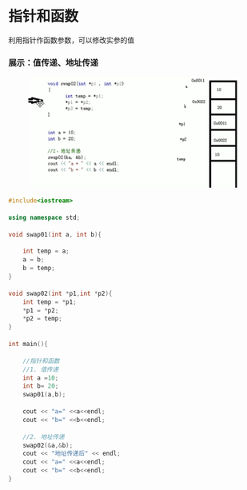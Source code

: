 # 指针和函数

利用指针作函数参数，可以修改实参的值

### 展示：值传递、地址传递



<figure><img src="../../.gitbook/assets/image.png" alt=""><figcaption></figcaption></figure>

```cpp
#include<iostream>

using namespace std;

void swap01(int a, int b){

    int temp = a;
    a = b;
    b = temp;
}

void swap02(int *p1,int *p2){
    int temp = *p1;
    *p1 = *p2;
    *p2 = temp;
}

int main(){

    //指针和函数
    //1. 值传递
    int a =10;
    int b= 20;
    swap01(a,b);
    
    cout << "a=" <<a<<endl;
    cout << "b=" <<b<<endl;

    //2. 地址传递
    swap02(&a,&b);
    cout << "地址传递后" << endl;
    cout << "a=" <<a<<endl;
    cout << "b=" <<b<<endl;
}
```
